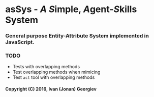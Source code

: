 # asSys - *A* *S*imple, *A*gent-*S*kills System
### General purpose Entity-Attribute System implemented in JavaScript.


### TODO
- Tests with overlapping methods
- Test overlapping methods when mimicing
- Test `act` tool with overlapping methods

#### Copyright (C) 2016, Ivan (Jonan) Georgiev
